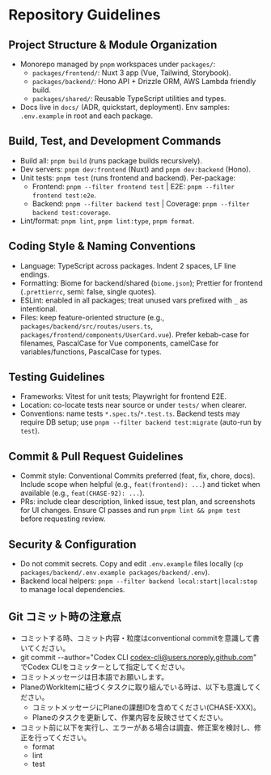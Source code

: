 # Repository Guidelines

## Project Structure & Module Organization

- Monorepo managed by `pnpm` workspaces under `packages/`:
  - `packages/frontend/`: Nuxt 3 app (Vue, Tailwind, Storybook).
  - `packages/backend/`: Hono API + Drizzle ORM, AWS Lambda friendly build.
  - `packages/shared/`: Reusable TypeScript utilities and types.
- Docs live in `docs/` (ADR, quickstart, deployment). Env samples: `.env.example` in root and each package.

## Build, Test, and Development Commands

- Build all: `pnpm build` (runs package builds recursively).
- Dev servers: `pnpm dev:frontend` (Nuxt) and `pnpm dev:backend` (Hono).
- Unit tests: `pnpm test` (runs frontend and backend). Per-package:
  - Frontend: `pnpm --filter frontend test` | E2E: `pnpm --filter frontend test:e2e`.
  - Backend: `pnpm --filter backend test` | Coverage: `pnpm --filter backend test:coverage`.
- Lint/format: `pnpm lint`, `pnpm lint:type`, `pnpm format`.

## Coding Style & Naming Conventions

- Language: TypeScript across packages. Indent 2 spaces, LF line endings.
- Formatting: Biome for backend/shared (`biome.json`); Prettier for frontend (`.prettierrc`, semi: false, single quotes).
- ESLint: enabled in all packages; treat unused vars prefixed with `_` as intentional.
- Files: keep feature-oriented structure (e.g., `packages/backend/src/routes/users.ts`, `packages/frontend/components/UserCard.vue`). Prefer kebab-case for filenames, PascalCase for Vue components, camelCase for variables/functions, PascalCase for types.

## Testing Guidelines

- Frameworks: Vitest for unit tests; Playwright for frontend E2E.
- Location: co-locate tests near source or under `tests/` when clearer.
- Conventions: name tests `*.spec.ts`/`*.test.ts`. Backend tests may require DB setup; use `pnpm --filter backend test:migrate` (auto-run by `test`).

## Commit & Pull Request Guidelines

- Commit style: Conventional Commits preferred (feat, fix, chore, docs). Include scope when helpful (e.g., `feat(frontend): ...`) and ticket when available (e.g., `feat(CHASE-92): ...`).
- PRs: include clear description, linked issue, test plan, and screenshots for UI changes. Ensure CI passes and run `pnpm lint && pnpm test` before requesting review.

## Security & Configuration

- Do not commit secrets. Copy and edit `.env.example` files locally (`cp packages/backend/.env.example packages/backend/.env`).
- Backend local helpers: `pnpm --filter backend local:start|local:stop` to manage local dependencies.

## Git コミット時の注意点

- コミットする時、コミット内容・粒度はconventional commitを意識して書いてください。
- git commit --author="Codex CLI <codex-cli@users.noreply.github.com>" でCodex CLIをコミッターとして指定してください。
- コミットメッセージは日本語でお願いします。
- PlaneのWorkItemに紐づくタスクに取り組んでいる時は、以下も意識してください。
  - コミットメッセージにPlaneの課題IDを含めてください(CHASE-XXX)。
  - Planeのタスクを更新して、作業内容を反映させてください。
- コミット前に以下を実行し、エラーがある場合は調査、修正案を検討し、修正を行ってください。
  - format
  - lint
  - test
